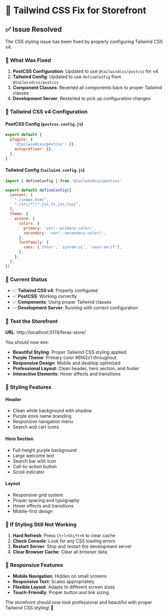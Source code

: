 # 🎨 Tailwind CSS Fix for Storefront

## ✅ **Issue Resolved**

The CSS styling issue has been fixed by properly configuring Tailwind CSS v4.

### 🔧 **What Was Fixed**

1. **PostCSS Configuration**: Updated to use `@tailwindcss/postcss` for v4
2. **Tailwind Config**: Updated to use `defineConfig` from `@tailwindcss/postcss`
3. **Component Classes**: Reverted all components back to proper Tailwind classes
4. **Development Server**: Restarted to pick up configuration changes

### 🎨 **Tailwind CSS v4 Configuration**

#### PostCSS Config (`postcss.config.js`)
```javascript
export default {
  plugins: {
    '@tailwindcss/postcss': {},
    autoprefixer: {},
  },
}
```

#### Tailwind Config (`tailwind.config.js`)
```javascript
import { defineConfig } from '@tailwindcss/postcss'

export default defineConfig({
  content: [
    "./index.html",
    "./src/**/*.{js,ts,jsx,tsx}",
  ],
  theme: {
    extend: {
      colors: {
        primary: 'var(--primary-color)',
        secondary: 'var(--secondary-color)',
      },
      fontFamily: {
        sans: ['Inter', 'system-ui', 'sans-serif'],
      },
    },
  },
})
```

### 🚀 **Current Status**

- ✅ **Tailwind CSS v4**: Properly configured
- ✅ **PostCSS**: Working correctly
- ✅ **Components**: Using proper Tailwind classes
- ✅ **Development Server**: Running with correct configuration

### 🧪 **Test the Storefront**

**URL**: http://localhost:5174/feras-store/

You should now see:
- **Beautiful Styling**: Proper Tailwind CSS styling applied
- **Purple Theme**: Primary color #6f42c1 throughout
- **Responsive Design**: Mobile and desktop optimized
- **Professional Layout**: Clean header, hero section, and footer
- **Interactive Elements**: Hover effects and transitions

### 🎨 **Styling Features**

#### Header
- Clean white background with shadow
- Purple store name branding
- Responsive navigation menu
- Search and cart icons

#### Hero Section
- Full-height purple background
- Large welcome text
- Search bar with icon
- Call-to-action button
- Scroll indicator

#### Layout
- Responsive grid system
- Proper spacing and typography
- Hover effects and transitions
- Mobile-first design

### 🔄 **If Styling Still Not Working**

1. **Hard Refresh**: Press `Ctrl+Shift+R` to clear cache
2. **Check Console**: Look for any CSS loading errors
3. **Restart Server**: Stop and restart the development server
4. **Clear Browser Cache**: Clear all browser data

### 📱 **Responsive Features**

- **Mobile Navigation**: Hidden on small screens
- **Responsive Text**: Scales appropriately
- **Flexible Layout**: Adapts to different screen sizes
- **Touch-Friendly**: Proper button and link sizing

The storefront should now look professional and beautiful with proper Tailwind CSS styling! 🎉













